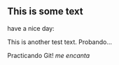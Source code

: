 ## This is some text

have a nice day:

This is another test text.
Probando...

Practicando Git! *me encanta*
